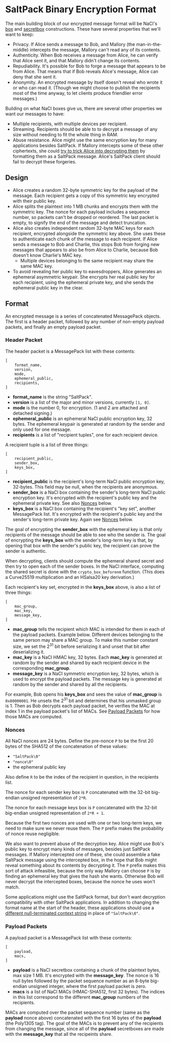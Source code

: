 # SaltPack Binary Encryption Format

The main building block of our encrypted message format will be NaCl's
[box](http://nacl.cr.yp.to/box.html) and
[secretbox](http://nacl.cr.yp.to/secretbox.html) constructions. These have
several properties that we'll want to keep:
- Privacy. If Alice sends a message to Bob, and Mallory (the man-in-the-middle)
  intercepts the message, Mallory can't read any of its contents.
- Authenticity. When Bob receives a message from Alice, he can verify that
  Alice sent it, and that Mallory didn't change its contents.
- Repudiability. It's possible for Bob to forge a message that appears to be
  from Alice. That means that if Bob reveals Alice's message, Alice can deny
  that she sent it.
- Anonymity. An encrypted message by itself doesn't reveal who wrote it or who
  can read it. (Though we might choose to publish the recipients most of the
  time anyway, to let clients produce friendlier error messages.)

Building on what NaCl boxes give us, there are several other properties we want
our messages to have:
- Multiple recipients, with multiple devices per recipient.
- Streaming. Recipients should be able to to decrypt a message of any size
  without needing to fit the whole thing in RAM.
- Abuse resistance. Alice might use the same encryption key for many
  applications besides SaltPack. If Mallory intercepts some of these other
  ciphertexts, she could [try to trick Alice into decrypting
  them](https://blog.sandstorm.io/news/2015-05-01-is-that-ascii-or-protobuf.html)
  by formatting them as a SaltPack message. Alice's SaltPack client should fail
  to decrypt these forgeries.

## Design

- Alice creates a random 32-byte symmetric key for the payload of the message.
  Each recipient gets a copy of this symmetric key encrypted with their public
  key.
- Alice splits the plaintext into 1 MB chunks and encrypts them with the
  symmetric key. The nonce for each payload includes a sequence number, so
  packets can't be dropped or reordered. The last packet is empty, to signify
  the end of the message and detect truncation.
- Alice also creates independent random 32-byte MAC keys for each recipient,
  encrypted alongside the symmetric key above. She uses these to authenticate
  each chunk of the message to each recipient. If Alice sends a message to Bob
  and Charlie, this stops Bob from forging new messages that appears to also be
  from Alice to Charlie, because Bob doesn't know Charlie's MAC key.
  - Multiple devices belonging to the same recipient may share the same MAC
    key.
- To avoid revealing her public key to eavesdroppers, Alice generates an
  ephemeral asymmetric keypair. She encrypts her real public key for each
  recipient, using the ephemeral private key, and she sends the ephemeral
  public key in the clear.

## Format

An encrypted message is a series of concatenated MessagePack objects. The first
is a header packet, followed by any number of non-empty payload packets, and
finally an empty payload packet.

### Header Packet
The header packet is a MessagePack list with these contents:

```
[
    format_name,
    version,
    mode,
    ephemeral_public,
    recipients,
]
```

- **format_name** is the string "SaltPack".
- **version** is a list of the major and minor versions, currently `[1, 0]`.
- **mode** is the number 0, for encryption. (1 and 2 are attached and detached
  signing.)
- **ephemeral_public** is an ephemeral NaCl public encryption key, 32 bytes.
  The ephemeral keypair is generated at random by the sender and only used for
  one message.
- **recipients** is a list of "recipient tuples", one for each recipient
  device.

A recipient tuple is a list of three things:

```
[
    recipient_public,
    sender_box,
    keys_box,
]
```

- **recipient_public** is the recipient's long-term NaCl public encryption key,
  32-bytes. This field may be null, when the recipients are anonymous.
- **sender_box** is a NaCl box containing the sender's long-term NaCl public
  encryption key. It's encrypted with the recipient's public key and the
  ephemeral private key. See also [Nonces](#nonces) below.
- **keys_box** is a NaCl box containing the recipient's "key set", another
  MessagePack list. It's encrypted with the recipient's public key and the
  sender's long-term private key. Again see [Nonces](#nonces) below.

The goal of encrypting the **sender_box** with the ephemeral key is that only
recipients of the message should be able to see who the sender is. The goal of
encrypting the **keys_box** with the sender's long-term key is that, by opening
that box with the sender's public key, the recipient can prove the sender is
authentic.

When decrypting, clients should compute the ephemeral shared secret and then
try to open each of the sender boxes. In the NaCl interface, computing the
shared secret is done with the `crypto_box_beforenm` function. (This does a
Curve25519 multiplication and an HSalsa20 key derivation.)

Each recipient's key set, encrypted in the **keys_box** above, is also a list
of three things:

```
[
    mac_group,
    mac_key,
    message_key,
]
```

- **mac_group** tells the recipient which MAC is intended for them in each of
  the payload packets. Example below. Different devices belonging to the same
  person may share a MAC group. To make this number constant size, we set the
  2<sup>31</sup> bit before serializing it and unset that bit after
  deserializing it.
- **mac_key** is a NaCl HMAC key, 32 bytes. Each **mac_key** is generated at
  random by the sender and shared by each recipient device in the corresponding
  **mac_group**.
- **message_key** is a NaCl symmetric encryption key, 32 bytes, which is used
  to encrypt the payload packets. The message key is generated at random by the
  sender and shared by all the recipients.

For example, Bob opens his **keys_box** and sees the value of **mac_group** is
`0x80000001`. He unsets the 2<sup>31</sup> bit and determines that his unmasked
group is 1. Then as Bob decrypts each payload packet, he verifies the MAC at
index 1 in the payload packet's list of MACs. See [Payload
Packets](#payload-packets) for how those MACs are computed.

### Nonces

All NaCl nonces are 24 bytes. Define the pre-nonce `P` to be the first 20 bytes
of the SHA512 of the concatenation of these values:
- `"SaltPack\0"`
- `"nonce\0"`
- the ephemeral public key

Also define `R` to be the index of the recipient in question, in the recipients
list.

The nonce for each sender key box is `P` concatenated with the 32-bit
big-endian unsigned representation of `2*R`.

The nonce for each message keys box is `P` concatenated with the 32-bit
big-endian unsigned representation of `2*R + 1`.

Because the first two nonces are used with one or two long-term keys, we need
to make sure we never reuse them. The `P` prefix makes the probability of nonce
reuse negligible.

We also want to prevent abuse of the decryption key. Alice might use Bob's
public key to encrypt many kinds of messages, besides just SaltPack messages.
If Mallory intercepted one of these, she could assemble a fake SaltPack message
using the intercepted box, in the hope that Bob might reveal something about
its contents by decrypting it. The `P` prefix makes this sort of attack
infeasible, because the only way Mallory can choose `P` is by finding an
ephemeral key that gives the hash she wants. Otherwise Bob will never decrypt
the intercepted boxes, because the nonce he uses won't match.

Some applications might use the SaltPack format, but don't want decryption
compatibility with other SaltPack applications. In addition to changing the
format name at the start of the header, these applications should use a
[different null-terminated context
string](https://www.ietf.org/mail-archive/web/tls/current/msg14734.html) in
place of `"SaltPack\0"`.

### Payload Packets
A payload packet is a MessagePack list with these contents:

```
[
    payload,
    macs,
]
```

- **payload** is a NaCl secretbox containing a chunk of the plaintext bytes,
  max size 1 MB. It's encrypted with the **message_key**. The nonce is 16 null
  bytes followed by the packet sequence number as an 8-byte big-endian unsigned
  integer, where the first payload packet is zero.
- **macs** is a list of NaCl MACs (HMAC-SHA512, first 32 bytes). The indices in
  this list correspond to the different **mac_group** numbers of the
  recipients.

MACs are computed over the packet sequence number (same as the **payload**
nonce above) concatenated with the first 16 bytes of the **payload** (the
Poly1305 tag). The goal of the MACs is to prevent any of the recipients from
changing the message, since all of the **payload** secretboxes are made with
the **message_key** that all the recipeints share.
